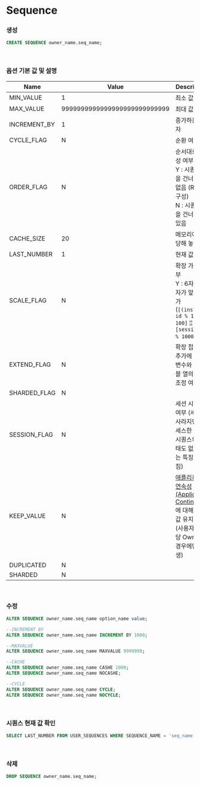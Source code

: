 Sequence
===

### 생성
```sql
CREATE SEQUENCE owner_name.seq_name;
```

<br>

### 옵션 기본 값 및 설명
|Name|Value|Description|
|-|-|-|
|MIN_VALUE|1|최소 값|
|MAX_VALUE|9999999999999999999999999999|최대 값|
|INCREMENT_BY|1|증가하는 숫자|
|CYCLE_FLAG|N|순환 여부|
|ORDER_FLAG|N|순서대로 생성 여부<br>Y : 시퀀스 값을 건너뛸 수 없음 (RAC 구성)<br>N : 시퀀스 값을 건너뛸 수 있음|
|CACHE_SIZE|20|메모리에 할당해 놓을 양|
|LAST_NUMBER|1|현재 값|
|SCALE_FLAG|N|확장 가능 여부<br>Y : 6자리 숫자가 앞에 추가 (`[(instance id % 100) + 100]` ¦¦ `[session id % 1000]`)|
|EXTEND_FLAG|N|확장 접두사 추가에 따른 변수와 테이블 열의 크기 조정 여부|
|SHARDED_FLAG|N|
|SESSION_FLAG|N|세션 시퀀스 여부 (세션이 사라지면 액세스한 세션 시퀀스의 상태도 없어지는 특징을 가짐)|
|KEEP_VALUE|N|[애플리케이션 연속성 (Application Continuity)](https://docs.oracle.com/en/database/oracle/oracle-database/21/racad/ensuring-application-continuity.html#GUID-E4A114A2-EA77-4037-A62A-BDFCF1E6D072) 에 대해 원래 값 유지 여부 (사용자가 해당 Owner일 경우에만 발생)|
|DUPLICATED|N|
|SHARDED|N|

<br>

### 수정
```sql
ALTER SEQUENCE owner_name.seq_name option_name value;

--INCREMENT BY
ALTER SEQUENCE owner_name.seq_name INCREMENT BY 1000;

--MAXVALUE
ALTER SEQUENCE owner_name.seq_name MAXVALUE 9999999;

--CACHE
ALTER SEQUENCE owner_name.seq_name CASHE 1000;
ALTER SEQUENCE owner_name.seq_name NOCASHE;

--CYCLE
ALTER SEQUENCE owner_name.seq_name CYCLE;
ALTER SEQUENCE owner_name.seq_name NOCYCLE;
```

<br>

### 시퀀스 현재 값 확인
```sql
SELECT LAST_NUMBER FROM USER_SEQUENCES WHERE SEQUENCE_NAME = 'seq_name';
```

<br>

### 삭제
```sql
DROP SEQUENCE owner_name.seq_name;
```

<br>
